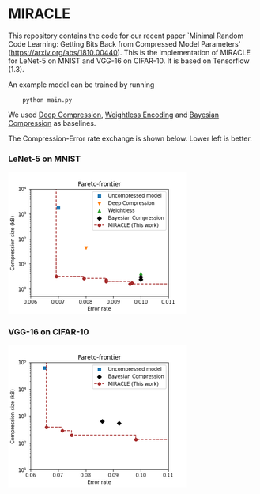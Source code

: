 # MIRACLE
This repository contains the code for our recent paper `Minimal Random Code Learning: Getting Bits Back from Compressed Model Parameters' (https://arxiv.org/abs/1810.00440). This is the implementation of MIRACLE for LeNet-5 on MNIST and VGG-16 on CIFAR-10. It is based on Tensorflow (1.3). 

An example model can be trained by running

		python main.py

We used [Deep Compression](https://arxiv.org/abs/1510.00149), [Weightless Encoding](https://arxiv.org/abs/1711.04686) and [Bayesian Compression](https://arxiv.org/abs/1705.08665) as baselines.

The Compression-Error rate exchange is shown below. Lower left is better.

### LeNet-5 on MNIST

![LENET5 on MNIST](figures/mnist_comp.png)

### VGG-16 on CIFAR-10

![VGG16 on CIFAR10](figures/cifar_comp.png)

